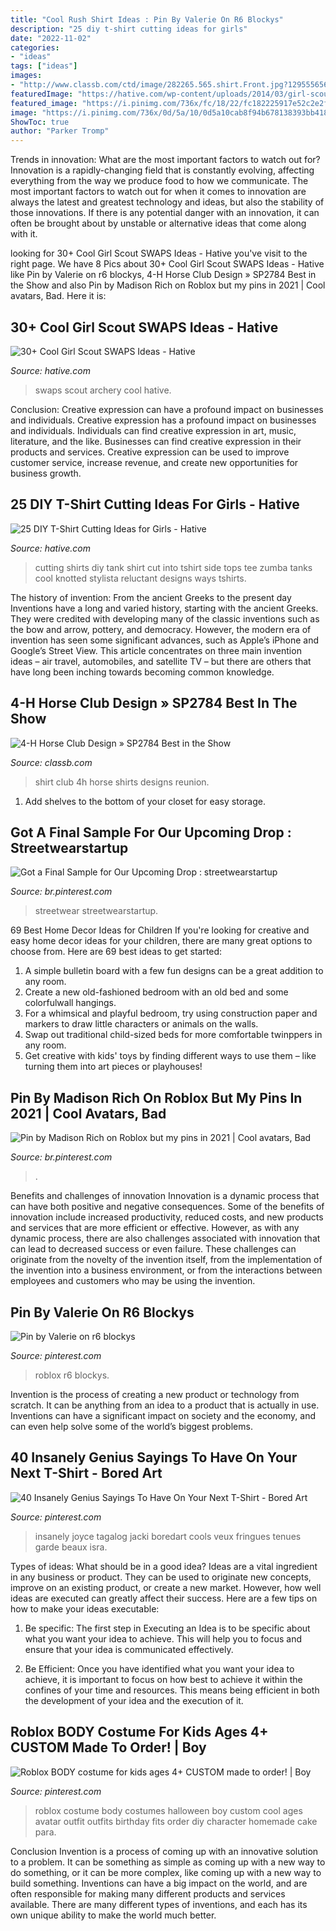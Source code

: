 ```yaml
---
title: "Cool Rush Shirt Ideas : Pin By Valerie On R6 Blockys"
description: "25 diy t-shirt cutting ideas for girls"
date: "2022-11-02"
categories:
- "ideas"
tags: ["ideas"]
images:
- "http://www.classb.com/ctd/image/282265.565.shirt.Front.jpg?1295556565"
featuredImage: "https://hative.com/wp-content/uploads/2014/03/girl-scout-swaps-ideas/7-archery-set-girl-scout-swaps.jpg"
featured_image: "https://i.pinimg.com/736x/fc/18/22/fc182225917e52c2e2ffbc521c482aa2.jpg"
image: "https://i.pinimg.com/736x/0d/5a/10/0d5a10cab8f94b678138393bb41854a4.jpg"
ShowToc: true
author: "Parker Tromp"
---
```



Trends in innovation: What are the most important factors to watch out for?
Innovation is a rapidly-changing field that is constantly evolving, affecting everything from the way we produce food to how we communicate. The most important factors to watch out for when it comes to innovation are always the latest and greatest technology and ideas, but also the stability of those innovations. If there is any potential danger with an innovation, it can often be brought about by unstable or alternative ideas that come along with it.

	

		
looking for 30+ Cool Girl Scout SWAPS Ideas - Hative you've visit to the right page. We have 8 Pics about 30+ Cool Girl Scout SWAPS Ideas - Hative like Pin by Valerie on r6 blockys, 4-H Horse Club Design » SP2784 Best in the Show and also Pin by Madison Rich on Roblox but my pins in 2021 | Cool avatars, Bad. Here it is:
		
    
## 30+ Cool Girl Scout SWAPS Ideas - Hative

<img loading=lazy src="https://hative.com/wp-content/uploads/2014/03/girl-scout-swaps-ideas/7-archery-set-girl-scout-swaps.jpg" onerror="this.onerror=null;this.src='https://tse3.mm.bing.net/th?id=OIP.2liiZ2F1dJ8qdnWJQH0XkwHaJ4&amp;pid=15.1';" alt="30+ Cool Girl Scout SWAPS Ideas - Hative">

_Source: hative.com_

>swaps scout archery cool hative. 

	

Conclusion: Creative expression can have a profound impact on businesses and individuals.
Creative expression has a profound impact on businesses and individuals. Individuals can find creative expression in art, music, literature, and the like. Businesses can find creative expression in their products and services. Creative expression can be used to improve customer service, increase revenue, and create new opportunities for business growth.

    
## 25 DIY T-Shirt Cutting Ideas For Girls - Hative

<img loading=lazy src="https://hative.com/wp-content/uploads/2014/11/diy-tshirt-cutting-ideas/22-cutting-shirts-into-tank-tops.jpg" onerror="this.onerror=null;this.src='https://tse3.mm.bing.net/th?id=OIP.ligGZPDzb2KKBMl05sedxgHaLJ&amp;pid=15.1';" alt="25 DIY T-Shirt Cutting Ideas for Girls - Hative">

_Source: hative.com_

>cutting shirts diy tank shirt cut into tshirt side tops tee zumba tanks cool knotted stylista reluctant designs ways tshirts. 

	

The history of invention: From the ancient Greeks to the present day
Inventions have a long and varied history, starting with the ancient Greeks. They were credited with developing many of the classic inventions such as the bow and arrow, pottery, and democracy. However, the modern era of invention has seen some significant advances, such as Apple’s iPhone and Google’s Street View. This article concentrates on three main invention ideas – air travel, automobiles, and satellite TV – but there are others that have long been inching towards becoming common knowledge.

    
## 4-H Horse Club Design » SP2784 Best In The Show

<img loading=lazy src="http://www.classb.com/ctd/image/282265.565.shirt.Front.jpg?1295556565" onerror="this.onerror=null;this.src='https://tse1.mm.bing.net/th?id=OIP.ZMphjpIjrRbFA4peUK76lwHaG3&amp;pid=15.1';" alt="4-H Horse Club Design » SP2784 Best in the Show">

_Source: classb.com_

>shirt club 4h horse shirts designs reunion. 

	

1. Add shelves to the bottom of your closet for easy storage.

    
## Got A Final Sample For Our Upcoming Drop : Streetwearstartup

<img loading=lazy src="https://i.pinimg.com/736x/fc/18/22/fc182225917e52c2e2ffbc521c482aa2.jpg" onerror="this.onerror=null;this.src='https://tse1.mm.bing.net/th?id=OIP.83A6WyaqgA7iIDFGT0QO6QHaJ3&amp;pid=15.1';" alt="Got a Final Sample for Our Upcoming Drop : streetwearstartup">

_Source: br.pinterest.com_

>streetwear streetwearstartup. 

	

69 Best Home Decor Ideas for Children
If you're looking for creative and easy home decor ideas for your children, there are many great options to choose from. Here are 69 best ideas to get started: 
1. A simple bulletin board with a few fun designs can be a great addition to any room. 
2. Create a new old-fashioned bedroom with an old bed and some colorfulwall hangings. 
3. For a whimsical and playful bedroom, try using construction paper and markers to draw little characters or animals on the walls. 
4. Swap out traditional child-sized beds for more comfortable twinppers in any room. 
5. Get creative with kids' toys by finding different ways to use them – like turning them into art pieces or playhouses! 

    
## Pin By Madison Rich On Roblox But My Pins In 2021 | Cool Avatars, Bad

<img loading=lazy src="https://i.pinimg.com/736x/d4/b3/32/d4b332a03abad0adcbcb41bf056b081c.jpg" onerror="this.onerror=null;this.src='https://tse1.mm.bing.net/th?id=OIP.Yq0hRNfpQVjzdA052qlwsQHaO0&amp;pid=15.1';" alt="Pin by Madison Rich on Roblox but my pins in 2021 | Cool avatars, Bad">

_Source: br.pinterest.com_

>. 

	

Benefits and challenges of innovation
Innovation is a dynamic process that can have both positive and negative consequences. Some of the benefits of innovation include increased productivity, reduced costs, and new products and services that are more efficient or effective. However, as with any dynamic process, there are also challenges associated with innovation that can lead to decreased success or even failure. These challenges can originate from the novelty of the invention itself, from the implementation of the invention into a business environment, or from the interactions between employees and customers who may be using the invention.

    
## Pin By Valerie On R6 Blockys

<img loading=lazy src="https://i.pinimg.com/736x/0d/5a/10/0d5a10cab8f94b678138393bb41854a4.jpg" onerror="this.onerror=null;this.src='https://tse2.mm.bing.net/th?id=OIP.VZz_HRAhfTg6yhdobKpu5AHaHd&amp;pid=15.1';" alt="Pin by Valerie on r6 blockys">

_Source: pinterest.com_

>roblox r6 blockys. 

	

Invention is the process of creating a new product or technology from scratch. It can be anything from an idea to a product that is actually in use. Inventions can have a significant impact on society and the economy, and can even help solve some of the world’s biggest problems.

    
## 40 Insanely Genius Sayings To Have On Your Next T-Shirt - Bored Art

<img loading=lazy src="https://i.pinimg.com/736x/e5/b9/08/e5b90847f529f7fc8d227aa0d00bbc55--tops-hipster-hipster-t-shirts.jpg" onerror="this.onerror=null;this.src='https://tse4.mm.bing.net/th?id=OIP.xJXb8rFDLEpNC6su1in1qgHaKW&amp;pid=15.1';" alt="40 Insanely Genius Sayings To Have On Your Next T-Shirt - Bored Art">

_Source: pinterest.com_

>insanely joyce tagalog jacki boredart cools veux fringues tenues garde beaux isra. 

	

Types of ideas: What should be in a good idea?
Ideas are a vital ingredient in any business or product. They can be used to originate new concepts, improve on an existing product, or create a new market. However, how well ideas are executed can greatly affect their success. Here are a few tips on how to make your ideas executable:
1. Be specific: The first step in Executing an Idea is to be specific about what you want your idea to achieve. This will help you to focus and ensure that your idea is communicated effectively.

2. Be Efficient: Once you have identified what you want your idea to achieve, it is important to focus on how best to achieve it within the confines of your time and resources. This means being efficient in both the development of your idea and the execution of it.


    
## Roblox BODY Costume For Kids Ages 4+ CUSTOM Made To Order! | Boy

<img loading=lazy src="https://i.pinimg.com/736x/a0/bc/27/a0bc2737fd4a7d8069e397109dd73886.jpg" onerror="this.onerror=null;this.src='https://tse1.mm.bing.net/th?id=OIP.QMZFsFUtumPrYCERc1PpeAHaL0&amp;pid=15.1';" alt="Roblox BODY costume for kids ages 4+ CUSTOM made to order! | Boy">

_Source: pinterest.com_

>roblox costume body costumes halloween boy custom cool ages avatar outfit outfits birthday fits order diy character homemade cake para. 

	

Conclusion
Invention is a process of coming up with an innovative solution to a problem. It can be something as simple as coming up with a new way to do something, or it can be more complex, like coming up with a new way to build something. Inventions can have a big impact on the world, and are often responsible for making many different products and services available. There are many different types of inventions, and each has its own unique ability to make the world much better.

